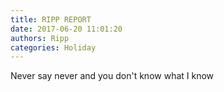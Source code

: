 ```yaml
---
title: RIPP REPORT
date: 2017-06-20 11:01:20
authors: Ripp
categories: Holiday
---
```


 Never say never and you don't know what I know